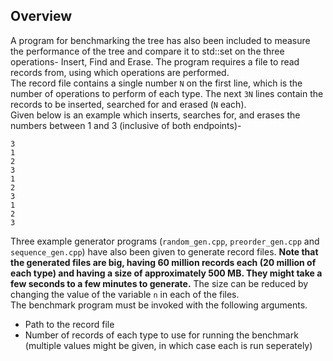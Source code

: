 ## Overview
A program for benchmarking the tree has also been included to measure the performance of the tree and compare it to std::set on the three operations- Insert, Find and Erase. The program requires a file to read records from, using which operations are performed.<br>
The record file contains a single number ```N``` on the first line, which is the number of operations to perform of each type. The next ```3N``` lines contain the records to be inserted, searched for and erased (```N``` each).<br>
 Given below is an example which inserts, searches for, and erases the numbers between 1 and 3 (inclusive of both endpoints)-
```
3
1
2
3
1
2
3
1
2
3
```
Three example generator programs (```random_gen.cpp```, ```preorder_gen.cpp``` and ```sequence_gen.cpp```) have also been given to generate record files. **Note that the generated files are big, having 60 million records each (20 million of each type) and having a size of approximately 500 MB. They might take a few seconds to a few minutes to generate.** The size can be reduced by changing the value of the variable ```n``` in each of the files.<br>
The benchmark program must be invoked with the following arguments.
* Path to the record file
* Number of records of each type to use for running the benchmark (multiple values might be given, in which case each is run seperately)
